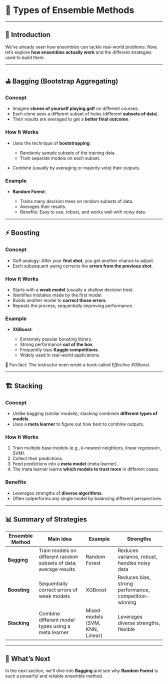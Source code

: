 # 🔄 Types of Ensemble Methods

---

## 🎯 Introduction

We’ve already seen how ensembles can tackle real-world problems. Now, let’s explore **how ensembles actually work** and the different strategies used to build them.

---

## ⛳ Bagging (Bootstrap Aggregating)

### Concept

* Imagine **clones of yourself playing golf** on different courses.
* Each clone sees a different subset of holes (different **subsets of data**).
* Their results are averaged to get a **better final outcome**.

### How It Works

* Uses the technique of **bootstrapping**:

  * Randomly sample subsets of the training data.
  * Train separate models on each subset.
* Combine (usually by averaging or majority vote) their outputs.

### Example

* **Random Forest**:

  * Trains many decision trees on random subsets of data.
  * Averages their results.
  * Benefits: Easy to use, robust, and works well with noisy data.

---

## ⚡ Boosting

### Concept

* Golf analogy: After your **first shot**, you get another chance to adjust.
* Each subsequent swing corrects the **errors from the previous shot**.

### How It Works

* Starts with a **weak model** (usually a shallow decision tree).
* Identifies mistakes made by the first model.
* Builds another model to **correct those errors**.
* Repeats the process, sequentially improving performance.

### Example

* **XGBoost**:

  * Extremely popular boosting library.
  * Strong performance **out of the box**.
  * Frequently tops **Kaggle competitions**.
  * Widely used in real-world applications.

📘 Fun fact: The instructor even wrote a book called *Effective XGBoost*.

---

## 🏗️ Stacking

### Concept

* Unlike bagging (similar models), stacking combines **different types of models**.
* Uses a **meta learner** to figure out how best to combine outputs.

### How It Works

1. Train multiple base models (e.g., k-nearest neighbors, linear regression, SVM).
2. Collect their predictions.
3. Feed predictions into a **meta model** (meta learner).
4. The meta learner learns **which models to trust more** in different cases.

### Benefits

* Leverages strengths of **diverse algorithms**.
* Often outperforms any single model by balancing different perspectives.

---

## 📊 Summary of Strategies

| Ensemble Method | Main Idea                                                         | Example                         | Strengths                                             |
| --------------- | ----------------------------------------------------------------- | ------------------------------- | ----------------------------------------------------- |
| **Bagging**     | Train models on different random subsets of data; average results | Random Forest                   | Reduces variance, robust, handles noisy data          |
| **Boosting**    | Sequentially correct errors of weak models                        | XGBoost                         | Reduces bias, strong performance, competition-winning |
| **Stacking**    | Combine different model types using a meta learner                | Mixed models (SVM, KNN, Linear) | Leverages diverse strengths, flexible                 |

---

## 🚀 What’s Next

In the next section, we’ll dive into **Bagging** and see why **Random Forest** is such a powerful and reliable ensemble method.
